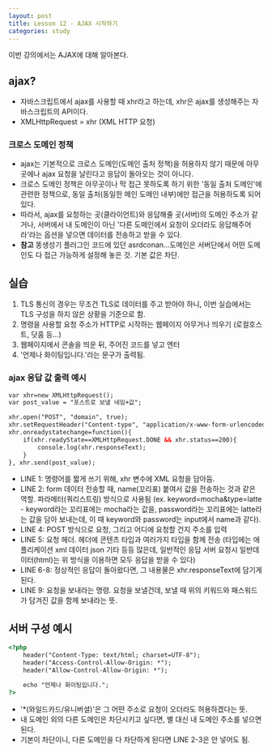 ```yaml
---
layout: post
title: Lesson 12 - AJAX 시작하기
categories: study
---
```


이번 강의에서는 AJAX에 대해 알아본다.

## ajax?
* 자바스크립트에서 ajax를 사용할 때 xhr라고 하는데, xhr은 ajax를 생성해주는 자바스크립트의 API이다.
* XMLHttpRequest = xhr (XML HTTP 요청)

### 크로스 도메인 정책
* ajax는 기본적으로 크로스 도메인(도메인 출처 정책)을 허용하지 않기 때문에 아무곳에나 ajax 요청을 날린다고 응답이 돌아오는 것이 아니다.
* 크로스 도메인 정책은 아무곳이나 막 접근 못하도록 하기 위한 '동일 출처 도메인'에 관련한 정책으로, 동일 출처(동일한 메인 도메인 내부)에만 접근을 허용하도록 되어있다.
* 따라서, ajax를 요청하는 곳(클라이언트)와 응답해줄 곳(서버)의 도메인 주소가 같거나, 서버에서 내 도메인이 아닌 '다른 도메인에서 요청이 오더라도 응답해주어라'라는 옵션을 넣으면 데이터를 전송하고 받을 수 있다.
* **참고** 똥생성기 플러그인 코드에 있던 asrdconan...도메인은 서버단에서 어떤 도메인도 다 접근 가능하게 설정해 놓은 것. 기본 값은 차단.

## 실습
1. TLS 통신의 경우는 무조건 TLS로 데이터를 주고 받아야 하니, 이번 실습에서는 TLS 구성을 하지 않은 상황을 기준으로 함.
2. 명령을 사용할 요청 주소가 HTTP로 시작하는 웹페이지 아무거나 띄우기 (로컬호스트, 닷홈 등...)
3. 웹페이지에서 콘솔을 띄운 뒤, 주어진 코드를 넣고 엔터
4. '언제나 화이팅입니다.'라는 문구가 출력됨.

### ajax 응답 값 출력 예시
~~~html
var xhr=new XMLHttpRequest();
var post_value = "포스트로 보낼 네임+값";

xhr.open("POST", "domain", true);
xhr.setRequestHeader("Content-type", "application/x-www-form-urlencoded");
xhr.onreadystatechange=function(){
    if(xhr.readyState==XMLHttpRequest.DONE && xhr.status==200){
        console.log(xhr.responseText);
    }
}, xhr.send(post_value);
~~~
* LINE 1: 명령어를 짧게 쓰기 위해, xhr 변수에 XML 요청을 담아둠.
* LINE 2: form 데이터 전송할 때, name(꼬리표) 붙여서 값을 전송하는 것과 같은 역할. 파라메터(쿼리스트링) 방식으로 사용됨 (ex. keyword=mocha&type=latte - keyword라는 꼬리표에는 mocha라는 값을, password라는 꼬리표에는 latte라는 값을 담아 보내는데, 이 때 keyword와 password는 input에서 name과 같다).
* LINE 4: POST 방식으로 요청, 그리고 어디에 요청할 건지 주소를 입력
* LINE 5: 요청 헤더. 헤더에 콘텐츠 타입과 여러가지 타입을 함께 전송 (타입에는 애플리케이션 xml 데이터 json 기타 등등 많은데, 일반적인 응답 서버 요청시 일반데이터(html)는 위 방식을 이용하면 모두 응답을 받을 수 있다)
* LINE 6-8: 정상적인 응답이 돌아왔다면, 그 내용물은 xhr.responseText에 담기게 된다.
* LINE 9: 요청을 보내라는 명령. 요청을 보낼건데, 보낼 때 위의 키워드와 패스워드가 담겨진 값을 함께 보내라는 뜻.

## 서버 구성 예시
~~~html
<?php 
    header("Content-Type: text/html; charset=UTF-8");
    header("Access-Control-Allow-Origin: *");
    header("Allow-Control-Allow-Origin: *");

    echo "언제나 화이팅입니다.";
?>
~~~
* '*(와일드카드/유니버셜)'은 그 어떤 주소로 요청이 오더라도 허용하겠다는 뜻.
* 내 도메인 외의 다른 도메인은 차단시키고 싶다면, 별 대신 내 도메인 주소를 넣으면 된다.
* 기본이 차단이니, 다른 도메인을 다 차단하게 된다면 LINE 2-3은 안 넣어도 됨.
